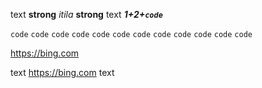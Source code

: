 text **strong** *itila* **strong** text ***1+2+`code`***

`code` `code` `code` `code` `code` `code` `code` `code` `code` `code` `code` `code`

<https://bing.com>

text <https://bing.com> text
